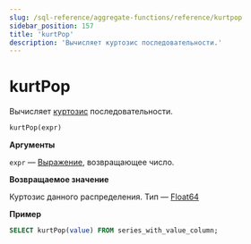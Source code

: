 ```yaml
---
slug: /sql-reference/aggregate-functions/reference/kurtpop
sidebar_position: 157
title: 'kurtPop'
description: 'Вычисляет куртозис последовательности.'
---
```



# kurtPop

Вычисляет [куртозис](https://en.wikipedia.org/wiki/Kurtosis) последовательности.

``` sql
kurtPop(expr)
```

**Аргументы**

`expr` — [Выражение](/sql-reference/syntax#expressions), возвращающее число.

**Возвращаемое значение**

Куртозис данного распределения. Тип — [Float64](../../../sql-reference/data-types/float.md)

**Пример**

``` sql
SELECT kurtPop(value) FROM series_with_value_column;
```
